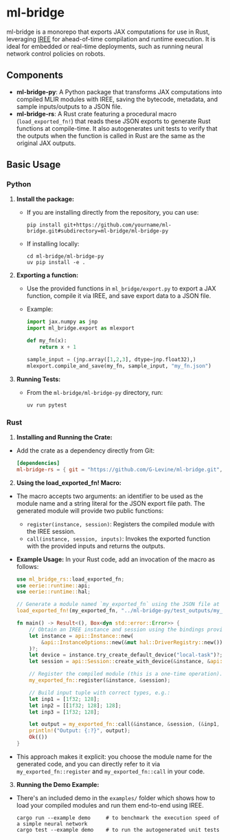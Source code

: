 # ml-bridge

ml-bridge is a monorepo that exports JAX computations for use in Rust, leveraging [IREE](https://github.com/iree-org/iree) for ahead-of-time compilation and runtime execution. It is ideal for embedded or real-time deployments, such as running neural network control policies on robots.

## Components

- **ml-bridge-py**: A Python package that transforms JAX computations into compiled MLIR modules with IREE, saving the bytecode, metadata, and sample inputs/outputs to a JSON file.
- **ml-bridge-rs**: A Rust crate featuring a procedural macro (`load_exported_fn!`) that reads these JSON exports to generate Rust functions at compile-time. It also autogenerates unit tests to verify that the outputs when the function is called in Rust are the same as the original JAX outputs.

## Basic Usage

### Python

1. **Install the package:**

   - If you are installing directly from the repository, you can use:
     ```
     pip install git+https://github.com/yourname/ml-bridge.git#subdirectory=ml-bridge/ml-bridge-py
     ```
   - If installing locally:
     ```
     cd ml-bridge/ml-bridge-py
     uv pip install -e .
     ```

2. **Exporting a function:**

   - Use the provided functions in `ml_bridge/export.py` to export a JAX function, compile it via IREE, and save export data to a JSON file.
   - Example:

     ```python
     import jax.numpy as jnp
     import ml_bridge.export as mlexport

     def my_fn(x):
         return x + 1

     sample_input = (jnp.array([1,2,3], dtype=jnp.float32),)
     mlexport.compile_and_save(my_fn, sample_input, "my_fn.json")
     ```

3. **Running Tests:**

   - From the `ml-bridge/ml-bridge-py` directory, run:
     ```
     uv run pytest
     ```

### Rust

1. **Installing and Running the Crate:**

- Add the crate as a dependency directly from Git:

  ```toml
  [dependencies]
  ml-bridge-rs = { git = "https://github.com/G-Levine/ml-bridge.git", subdirectory = "ml-bridge-rs" }
  ```

2. **Using the load_exported_fn! Macro:**

- The macro accepts two arguments: an identifier to be used as the module name and a string literal for the JSON export file path. The generated module will provide two public functions:

  - `register(instance, session)`: Registers the compiled module with the IREE session.
  - `call(instance, session, inputs)`: Invokes the exported function with the provided inputs and returns the outputs.

- **Example Usage:**
  In your Rust code, add an invocation of the macro as follows:

  ```rust
  use ml_bridge_rs::load_exported_fn;
  use eerie::runtime::api;
  use eerie::runtime::hal;

  // Generate a module named `my_exported_fn` using the JSON file at the given path.
  load_exported_fn!(my_exported_fn, "../ml-bridge-py/test_outputs/my_fn.json");

  fn main() -> Result<(), Box<dyn std::error::Error>> {
      // Obtain an IREE instance and session using the bindings provided by the EERIE crate.
      let instance = api::Instance::new(
          &api::InstanceOptions::new(&mut hal::DriverRegistry::new()).use_all_available_drivers(),
      )?;
      let device = instance.try_create_default_device("local-task")?;
      let session = api::Session::create_with_device(&instance, &api::SessionOptions::default(), &device)?;

      // Register the compiled module (this is a one-time operation).
      my_exported_fn::register(&instance, &session);

      // Build input tuple with correct types, e.g.:
      let inp1 = [1f32; 128];
      let inp2 = [[1f32; 128]; 128];
      let inp3 = [1f32; 128];

      let output = my_exported_fn::call(&instance, &session, (&inp1, &inp2, &inp3));
      println!("Output: {:?}", output);
      Ok(())
  }
  ```

- This approach makes it explicit: you choose the module name for the generated code, and you can directly refer to it via `my_exported_fn::register` and `my_exported_fn::call` in your code.

3. **Running the Demo Example:**

- There's an included demo in the `examples/` folder which shows how to load your compiled modules and run them end-to-end using IREE.
  ```
  cargo run --example demo     # to benchmark the execution speed of a simple neural network
  cargo test --example demo    # to run the autogenerated unit tests
  ```
